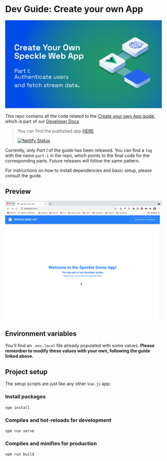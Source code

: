# Dev Guide: Create your own App

![Create your own app](./app-guide-main-img.jpg)

This repo contains all the code related to the [Create your own App guide](https://speckle.guide/dev/apps.html), which is part of our [Developer Docs](https://speckle.guide/dev)

> You can find the published app [HERE](https://hardcore-einstein-829a53.netlify.app/)
>
> [![Netlify Status](https://api.netlify.com/api/v1/badges/45628834-7477-42f8-9e2a-e8da5b4d2de1/deploy-status)](https://app.netlify.com/sites/hardcore-einstein-829a53/deploys)

Currently, only _Part I_ of the guide has been released. You can find a `tag` with the name `part-i` in the repo, which points to the final code for the corresponding parts. Future releases will follow the same pattern.

For instructions on how to install dependencies and basic setup, please consult the guide.

## Preview

![Full demo](./app-guide-full-demo.gif)

## Environment variables

You'll find an `.env.local` file already populated with some values. **Please remember to modify these values with your own, following the guide linked above.**

## Project setup

The setup scripts are just like any other `Vue.js` app:

### Install packages

```
npm install
```

### Compiles and hot-reloads for development

```
npm run serve
```

### Compiles and minifies for production

```
npm run build
```
